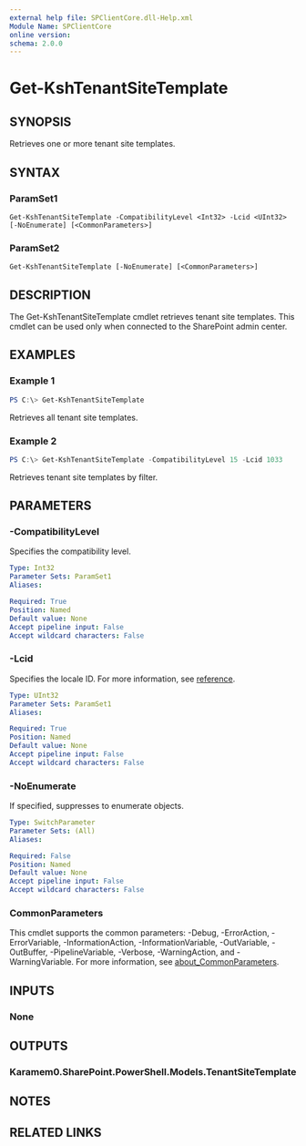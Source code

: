 ```yaml
---
external help file: SPClientCore.dll-Help.xml
Module Name: SPClientCore
online version:
schema: 2.0.0
---
```


# Get-KshTenantSiteTemplate

## SYNOPSIS
Retrieves one or more tenant site templates.

## SYNTAX

### ParamSet1
```
Get-KshTenantSiteTemplate -CompatibilityLevel <Int32> -Lcid <UInt32> [-NoEnumerate] [<CommonParameters>]
```

### ParamSet2
```
Get-KshTenantSiteTemplate [-NoEnumerate] [<CommonParameters>]
```

## DESCRIPTION
The Get-KshTenantSiteTemplate cmdlet retrieves tenant site templates.
This cmdlet can be used only when connected to the SharePoint admin center.

## EXAMPLES

### Example 1
```powershell
PS C:\> Get-KshTenantSiteTemplate
```

Retrieves all tenant site templates.

### Example 2
```powershell
PS C:\> Get-KshTenantSiteTemplate -CompatibilityLevel 15 -Lcid 1033
```

Retrieves tenant site templates by filter.

## PARAMETERS

### -CompatibilityLevel
Specifies the compatibility level.

```yaml
Type: Int32
Parameter Sets: ParamSet1
Aliases:

Required: True
Position: Named
Default value: None
Accept pipeline input: False
Accept wildcard characters: False
```

### -Lcid
Specifies the locale ID.
For more information, see [reference](https://msdn.microsoft.com/en-us/library/cc233965.aspx).

```yaml
Type: UInt32
Parameter Sets: ParamSet1
Aliases:

Required: True
Position: Named
Default value: None
Accept pipeline input: False
Accept wildcard characters: False
```

### -NoEnumerate
If specified, suppresses to enumerate objects.

```yaml
Type: SwitchParameter
Parameter Sets: (All)
Aliases:

Required: False
Position: Named
Default value: None
Accept pipeline input: False
Accept wildcard characters: False
```

### CommonParameters
This cmdlet supports the common parameters: -Debug, -ErrorAction, -ErrorVariable, -InformationAction, -InformationVariable, -OutVariable, -OutBuffer, -PipelineVariable, -Verbose, -WarningAction, and -WarningVariable. For more information, see [about_CommonParameters](http://go.microsoft.com/fwlink/?LinkID=113216).

## INPUTS

### None

## OUTPUTS

### Karamem0.SharePoint.PowerShell.Models.TenantSiteTemplate

## NOTES

## RELATED LINKS
